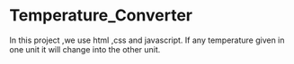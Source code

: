 # Temperature_Converter
In this project ,we use html ,css and javascript. If any temperature given in one unit it will change into the other unit.
